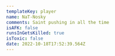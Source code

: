 ```yaml
---
templateKey: player
name: NaT-Nosky
comments: Saint pushing in all the time
isAFK: false
runsInGetsKilled: true
isToxic: false
date: 2022-10-18T17:52:39.564Z
---
```

